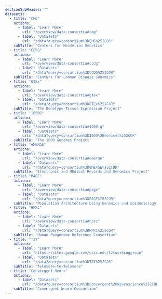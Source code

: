 ```yaml
---
sectionSubHeader: ""
datasets:
  - title: "CMG"
    actions:
      - label: "Learn More"
        url: "/overview/data-consortia#cmg"
      - label: "Datasets"
        url: "/data?query=consortium%3DCMG%252COR"
    subTitle: "Centers for Mendelian Genetics"
  - title: "CCDG"
    actions:
      - label: "Learn More"
        url: "/overview/data-consortia#ccdg"
      - label: "Datasets"
        url: "/data?query=consortium%3DCCDG%252COR"
    subTitle: "Centers for Common Disease Genomics"
  - title: "GTEx"
    actions:
      - label: "Learn More"
        url: "/overview/data-consortia#gtex"
      - label: "Datasets"
        url: "/data?query=consortium%3DGTEx%252COR"
    subTitle: "The Genotype-Tissue Expression Project"
  - title: "1000G"
    actions:
      - label: "Learn More"
        url: "/overview/data-consortia#1000-g"
      - label: "Datasets"
        url: "/data?query=consortium%3D1000%2BGenomes%252COR"
    subTitle: "The 1000 Genomes Project"
  - title: "eMERGE"
    actions:
      - label: "Learn More"
        url: "/overview/data-consortia#emerge"
      - label: "Datasets"
        url: "/data?query=consortium%3DeMERGE%252COR"
    subTitle: "Electronic and MEdical Records and Genomics Project"
  - title: "PAGE"
    actions:
      - label: "Learn More"
        url: "/overview/data-consortia#page"
      - label: "Datasets"
        url: "/data?query=consortium%3DPAGE%252COR"
    subTitle: "Population Architecture Using Genomics and Epidemiology"
  - title: "HPRC"
    actions:
      - label: "Learn More"
        url: "/overview/data-consortia#hprc"
      - label: "Datasets"
        url: "/data?query=consortium%3DHPRC%252COR"
    subTitle: "Human Pangenome Reference Consortium"
  - title: "T2T"
    actions:
      - label: "Learn More"
        url: "https://sites.google.com/ucsc.edu/t2tworkinggroup"
      - label: "Datasets"
        url: "/data?query=consortium%3DT2T%252COR"
    subTitle: "Telomere-to-Telomere"
  - title: "Convergent Neuro"
    actions:
      - label: "Datasets"
        url: "/data?query=consortium%3DConvergent%2BNeuroscience%252COR"
    subTitle: "Convergent Neuro Consortium"
---
```

